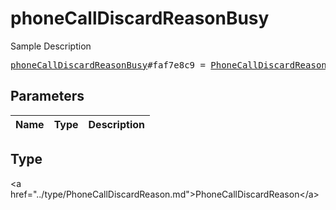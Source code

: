 # phoneCallDiscardReasonBusy

Sample Description

<pre>
<a href="../constructor/phoneCallDiscardReasonBusy.md">phoneCallDiscardReasonBusy</a>#faf7e8c9 = <a href="../type/PhoneCallDiscardReason.md">PhoneCallDiscardReason</a>;
</pre>

## Parameters

| Name | Type | Description |
|------|:----:|-------------|

## Type

&lt;a href=&#34;../type/PhoneCallDiscardReason.md&#34;&gt;PhoneCallDiscardReason&lt;/a&gt;
